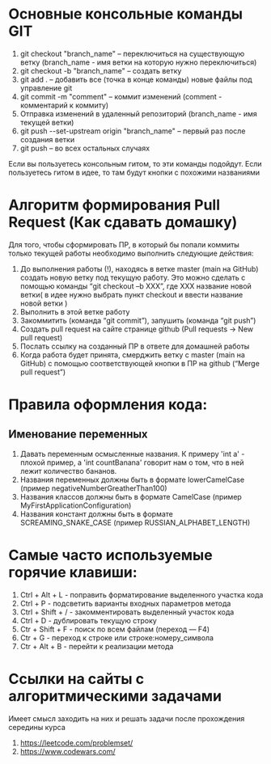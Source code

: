 # Основные консольные команды GIT
1. git checkout "branch_name" – переключиться на существующую ветку (branch_name - имя ветки на которую нужно переключиться)
2. git checkout -b "branch_name" – создать ветку
3. git add . – добавить все (точка в конце команды) новые файлы под управление git
4. git commit -m "comment" – коммит изменений (comment - комментарий к коммиту)
5. Отправка изменений в удаленный репозиторий (branch_name - имя текущей ветки)
6. git push --set-upstream origin "branch_name" – первый раз после создания ветки
7. git push – во всех остальных случаях

Если вы пользуетесь консольным гитом, то эти команды подойдут. Если пользуетесь гитом в идее, то там будут кнопки с похожими названиями

# Алгоритм формирования Pull Request (Как сдавать домашку)
Для того, чтобы сформировать ПР, в который бы попали коммиты только текущей работы необходимо выполнить следующие действия:
1. До выполнения работы (!), находясь в ветке master (main на GitHub) создать новую ветку под текущую работу. Это можно сделать с помощью команды “git checkout –b XXX”, где XXX название новой ветки( в идее нужно выбрать пункт checkout и ввести название новой ветки )
2. Выполнить в этой ветке работу
3. Закоммитить (команда “git commit”), запушить (команда “git push”)
4. Создать pull request на сайте странице github (Pull requests -> New pull request)
5. Послать ссылку на созданный ПР в ответе для домашней работы
6. Когда работа будет принята, смерджить ветку с master (main на GitHub) с помощью соответствующей кнопки в ПР на github (“Merge pull request”)

# Правила оформления кода:

## Именование переменных
1. Давать переменным осмысленные названия. К примеру 'int a' - плохой пример, а 'int countBanana' говорит нам о том, что в ней лежит количество бананов.
2. Названия переменных должны быть в формате lowerCamelCase (пример negativeNumberGreatherThan100)
3. Названия классов должны быть в формате CamelCase (пример MyFirstApplicationConfiguration)
4. Названия констант должны быть в  формате SCREAMING_SNAKE_CASE (пример RUSSIAN_ALPHABET_LENGTH)

# Самые часто используемые горячие клавиши:
1. Ctrl + Alt + L - поправить форматирование выделенного участка кода
2. Ctrl + P - подсветить варианты входных параметров метода
3. Ctrl + Shift + / - закомментировать выделенный участок кода
4. Ctrl + D - дублировать текущую строку
5. Ctr + Shift + F	- поиск по всем файлам (переход — F4)
6. Ctr + G - переход к строке или строке:номеру_символа
7. Ctr + Alt + B - перейти к реализации метода

# Ссылки на сайты с алгоритмическими задачами
Имеет смысл заходить на них и решать задачи после прохождения середины курса
1. https://leetcode.com/problemset/
2. https://www.codewars.com/